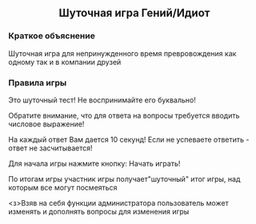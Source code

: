<div class="text" align="center">
    <h2>Шуточная игра Гений/Идиот</h2>
</div>
<h3>Краткое объяснение</h3>
<p>Шуточная игра для непринужденного время превровождения как одному так и в компании друзей </p>
<h3>Правила игры</h3>
<p>Это шуточный тест! Не воспринимайте его буквально!</p>
<p>Обратите внимание, что для ответа на вопросы требуется вводить числовое выражение!</p>
<p>На каждый ответ Вам дается 10 секунд! Если не успеваете ответить - ответ не засчитывается!</p>
<p></p>Для начала игры нажмите кнопку: Начать играть!</p>
<p>По итогам игры участник игры получает"шуточный" итог игры, над которым все могут посмеяться</p>
<з>Взяв на себя функции администратора пользователь может изменять и дополнять вопросы для изменения игры</p>
